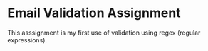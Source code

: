 # Email Validation Assignment
This asssignment is my first use of validation using regex (regular expressions).
